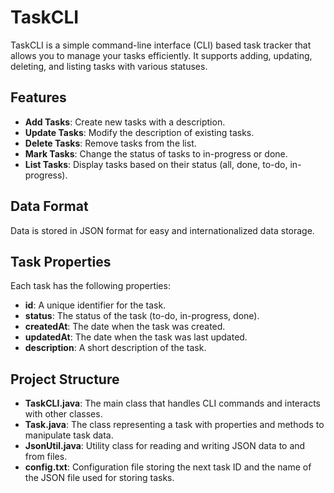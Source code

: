 # TaskCLI

TaskCLI is a simple command-line interface (CLI) based task tracker that allows you to manage your tasks efficiently. It supports adding, updating, deleting, and listing tasks with various statuses.

## Features

- **Add Tasks**: Create new tasks with a description.
- **Update Tasks**: Modify the description of existing tasks.
- **Delete Tasks**: Remove tasks from the list.
- **Mark Tasks**: Change the status of tasks to in-progress or done.
- **List Tasks**: Display tasks based on their status (all, done, to-do, in-progress).

## Data Format

Data is stored in JSON format for easy and internationalized data storage.

## Task Properties

Each task has the following properties:

- **id**: A unique identifier for the task.
- **status**: The status of the task (to-do, in-progress, done).
- **createdAt**: The date when the task was created.
- **updatedAt**: The date when the task was last updated.
- **description**: A short description of the task.

## Project Structure

- **TaskCLI.java**: The main class that handles CLI commands and interacts with other classes.
- **Task.java**: The class representing a task with properties and methods to manipulate task data.
- **JsonUtil.java**: Utility class for reading and writing JSON data to and from files.
- **config.txt**: Configuration file storing the next task ID and the name of the JSON file used for storing tasks.
